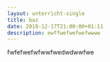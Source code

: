 ```yaml
---
layout: unterricht-single
title: baz
date: 2018-12-17T21:00:00+01:11
description: ewffwefwefwefwwww
---
```


fwfefwefwfwwfwedwdwwfwe
